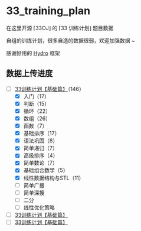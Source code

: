 # 33_training_plan

在这里开源 ⌈33OJ⌋ 的 ⌈33 训练计划⌋ 题目数据

自组的训练计划，很多自造的数据很弱，欢迎加强数据 ~

感谢好用的 [Hydro](https://github.com/hydro-dev/Hydro) 框架 


## 数据上传进度

- [ ] [33训练计划【基础篇】](http://oj.33dai.cn/training/63240d4ea11217d4d6434e08)（146）
  - [x] 入门（17）
  - [x] 判断（15）
  - [x] 循环（22）
  - [x] 数组（26）
  - [x] 函数（7）
  - [x] 基础排序（17）
  - [x] 语法巩固（8）
  - [x] 简单递归（7）
  - [x] 高级排序（4）
  - [x] 简单数论（7）
  - [x] 基础组合数学（5）
  - [x] 线性数据结构与STL（11）
  - [ ] 简单广搜
  - [ ] 简单深搜
  - [ ] 二分
  - [ ] 线性优化策略
- [ ] [33训练计划【基础篇】](http://oj.33dai.cn/training/63240d4ea11217d4d6434e08)
- [ ] [33训练计划【基础篇】](http://oj.33dai.cn/training/63240d4ea11217d4d6434e08)
